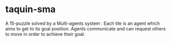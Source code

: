 # taquin-sma

A 15-puzzle solved by a Multi-agents system : Each tile is an agent which aims to get to its goal position. Agents communicate and can request others to move in order to achieve their goal.
